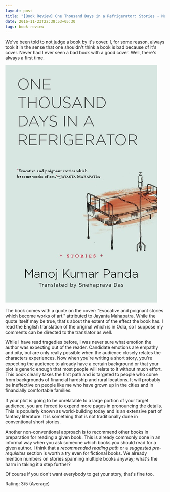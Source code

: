```yaml
---
layout: post
title: "[Book Review] One Thousand Days in a Refrigerator: Stories - Manoj Kumar Panda (2016)"
date: 2016-11-23T22:38:53+05:30
tags: book-review
---
```


We've been told to not judge a book by it's cover.
I, for some reason, always took it in the sense that one shouldn't think a book is bad because of it's cover.
Never had I ever seen a bad book with a good cover.
Well, there's always a first time.

![One Thousand Days in a Refrigerator - Manoj Kumar Panda (2016)](/img/book-cover-one-thousand-days-in-a-refrigerator-manoj-kumar-panda-2016.jpg 'One Thousand Days in a Refrigerator - Manoj Kumar Panda (2016)')

The book comes with a quote on the cover: "Evocative and poignant stories which become works of art." attributed to Jayanta Mahapatra. 
While the quote itself may be true, that's about the extent of the effect the book has.
I read the English translation of the original which is in Odia, so I suppose my comments can be directed to the translator as well.

While I have read tragedies before, I was never sure what emotion the author was expecting out of the reader.
Candidate emotions are empathy and pity, but are only really possible when the audience closely relates the characters experiences.
Now when you're writing a short story, you're expecting the audience to already have a certain background or that your plot is generic enough that most people will relate to it without much effort.
This book clearly takes the first path and is targeted to people who come from backgrounds of financial hardship and rural locations.
It will probably be ineffective on people like me who have grown up in the cities and in financially comfortable families.

If your plot is going to be unrelatable to a large portion of your target audience, you are forced to expend more pages in pronouncing the details.
This is popularly known as world-building today and is an extensive part of fantasy literature.
It is something that is not traditionally done in conventional short stories.

Another non-conventional approach is to recommend other books in preparation for reading a given book.
This is already commonly done in an informal way when you ask someone which books you should read for a given author.
I think that a _recommended reading path_ or a _suggested pre-requisites_ section is worth a try even for fictional books.
We already mention numbers on stories spanning multiple books anyway; what's the harm in taking it a step further?

Of course if you don't want everybody to get your story, that's fine too.

Rating: 3/5 (Average)
